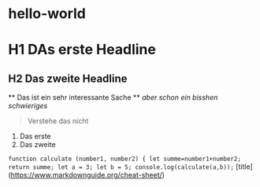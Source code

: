 # hello-world
# H1 DAs erste Headline
## H2 Das zweite Headline
** Das ist ein sehr interessante Sache **
*aber schon ein bisshen schwieriges*
> Verstehe das nicht
1. Das erste
2. Das zweite

`function calculate (number1, number2) {
let summe=number1+number2;
return summe;
let a = 3;
let b = 5;
console.log(calculate(a,b));`
[title] (https://www.markdownguide.org/cheat-sheet/)
